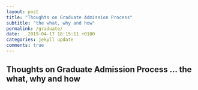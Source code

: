 ```yaml
---
layout: post
title: "Thoughts on Graduate Admission Process"
subtitle: "the what, why and how"
permalink: /graduate/
date:   2019-04-17 18:15:11 +0100
categories: jekyll update
comments: true
---
```


## Thoughts on Graduate Admission Process ... the what, why and how